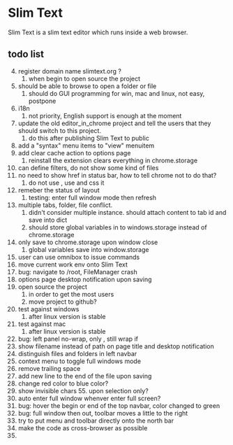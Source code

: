 # Slim Text

Slim Text is a slim text editor which runs inside a web browser.


## todo list

4. register domain name slimtext.org ?
    1. when begin to open source the project
7. should be able to browse to open a folder or file
    1. should do GUI programming for win, mac and linux, not easy, postpone
10. i18n
    1. not priority, English support is enough at the moment
13. update the old editor_in_chrome project and tell the users that they should switch to this project.
    1. do this after publishing Slim Text to public
33. add a "syntax" menu items to "view" menuitem
34. add clear cache action to options page
    1. reinstall the extension clears everything in chrome.storage
35. can define filters, do not show some kind of files
36. no need to show href in status bar, how to tell chrome not to do that?
    1. do not use <a>, use <span> and css it
37. remeber the status of layout
    1. testing: enter full window mode then refresh
38. multiple tabs, folder, file conflict.
    1. didn't consider multiple instance. should attach content to tab id and save into dict
    2. should store global variables in to windows.storage instead of chrome.storage
39. only save to chrome.storage upon window close
    1. global variables save into window.storage
40. user can use omnibox to issue commands
41. move current work env onto Slim Text
42. bug: navigate to /root, FileManager crash
43. options page desktop notification upon saving
44. open source the project
    1. in order to get the most users
    2. move project to github?
45. test against windows
    1. after linux version is stable
46. test against mac
    1. after linux version is stable
47. bug: left panel no-wrap, only <a>, still wrap if <span>
48. show filename instead of path on page title and desktop notification
49. distinguish files and folders in left navbar
50. context menu to toggle full windows mode
51. remove trailing space
52. add new line to the end of the file upon saving
53. change red color to blue color?
54. show invisible chars
    55. upon selection only?
56. auto enter full window whenver enter full screen?
57. bug: hover the begin or end of the top navbar, color changed to green
58. bug: full window then out, toolbar moves a little to the right
59. try to put menu and toolbar directly onto the north bar
60. make the code as cross-browser as possible
61.
